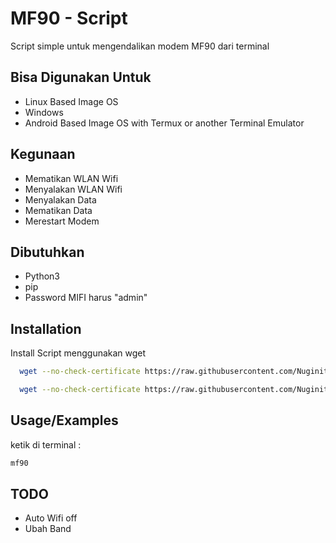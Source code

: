 
# MF90 - Script

Script simple untuk mengendalikan modem MF90 dari terminal


## Bisa Digunakan Untuk

- Linux Based Image OS
- Windows
- Android Based Image OS with Termux or another Terminal Emulator


## Kegunaan

- Mematikan WLAN Wifi
- Menyalakan WLAN Wifi
- Menyalakan Data
- Mematikan Data
- Merestart Modem

## Dibutuhkan

- Python3
- pip
- Password MIFI harus "admin"

## Installation

Install Script menggunakan wget

```bash
  wget --no-check-certificate https://raw.githubusercontent.com/Nuginity/mf90-script/main/requirements.txt && pip install -r requirements.txt && rm -r requirements.txt
```
```bash
  wget --no-check-certificate https://raw.githubusercontent.com/Nuginity/mf90-script/script/script.py && mv script.py mf90 && mv mf90 /usr/bin && chmod +x /usr/bin/mf90

```
    
## Usage/Examples
 
ketik di terminal :

```bash
mf90
```

## TODO
- Auto Wifi off
- Ubah Band
